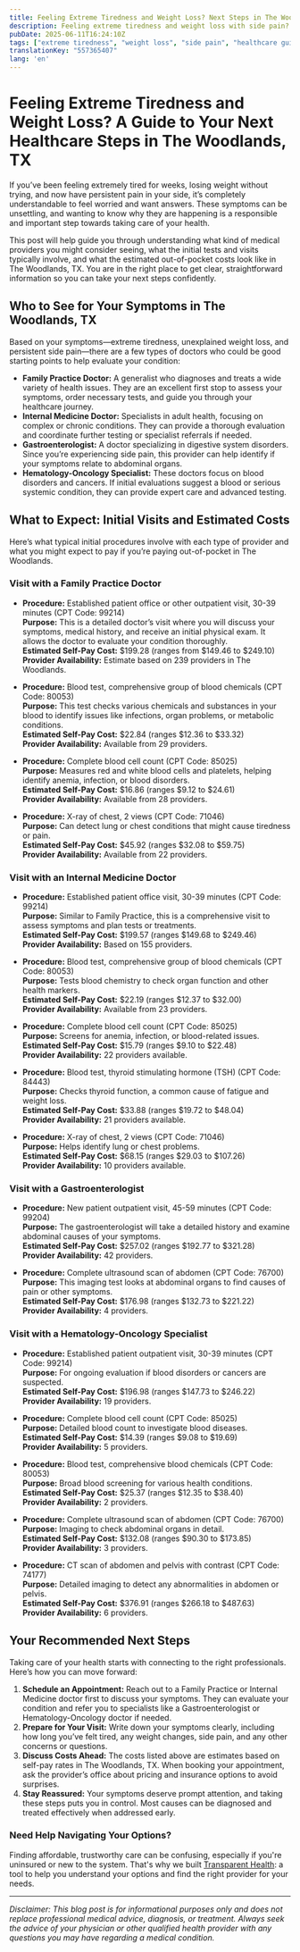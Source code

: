 ```yaml
---
title: Feeling Extreme Tiredness and Weight Loss? Next Steps in The Woodlands, TX  
description: Feeling extreme tiredness and weight loss with side pain? Learn who to see, procedure costs, and your next steps in The Woodlands, TX.  
pubDate: 2025-06-11T16:24:10Z
tags: ["extreme tiredness", "weight loss", "side pain", "healthcare guidance", "The Woodlands TX", "doctor visit", "medical costs"]
translationKey: "557365407"
lang: 'en'
---
```


# Feeling Extreme Tiredness and Weight Loss? A Guide to Your Next Healthcare Steps in The Woodlands, TX

If you’ve been feeling extremely tired for weeks, losing weight without trying, and now have persistent pain in your side, it’s completely understandable to feel worried and want answers. These symptoms can be unsettling, and wanting to know why they are happening is a responsible and important step towards taking care of your health.

This post will help guide you through understanding what kind of medical providers you might consider seeing, what the initial tests and visits typically involve, and what the estimated out-of-pocket costs look like in The Woodlands, TX. You are in the right place to get clear, straightforward information so you can take your next steps confidently.

## Who to See for Your Symptoms in The Woodlands, TX

Based on your symptoms—extreme tiredness, unexplained weight loss, and persistent side pain—there are a few types of doctors who could be good starting points to help evaluate your condition:

- **Family Practice Doctor:** A generalist who diagnoses and treats a wide variety of health issues. They are an excellent first stop to assess your symptoms, order necessary tests, and guide you through your healthcare journey.
- **Internal Medicine Doctor:** Specialists in adult health, focusing on complex or chronic conditions. They can provide a thorough evaluation and coordinate further testing or specialist referrals if needed.
- **Gastroenterologist:** A doctor specializing in digestive system disorders. Since you’re experiencing side pain, this provider can help identify if your symptoms relate to abdominal organs.
- **Hematology-Oncology Specialist:** These doctors focus on blood disorders and cancers. If initial evaluations suggest a blood or serious systemic condition, they can provide expert care and advanced testing.

## What to Expect: Initial Visits and Estimated Costs

Here’s what typical initial procedures involve with each type of provider and what you might expect to pay if you’re paying out-of-pocket in The Woodlands.

### Visit with a Family Practice Doctor

- **Procedure:** Established patient office or other outpatient visit, 30-39 minutes (CPT Code: 99214)  
  **Purpose:** This is a detailed doctor’s visit where you will discuss your symptoms, medical history, and receive an initial physical exam. It allows the doctor to evaluate your condition thoroughly.  
  **Estimated Self-Pay Cost:** $199.28 (ranges from $149.46 to $249.10)  
  **Provider Availability:** Estimate based on 239 providers in The Woodlands.

- **Procedure:** Blood test, comprehensive group of blood chemicals (CPT Code: 80053)  
  **Purpose:** This test checks various chemicals and substances in your blood to identify issues like infections, organ problems, or metabolic conditions.  
  **Estimated Self-Pay Cost:** $22.84 (ranges $12.36 to $33.32)  
  **Provider Availability:** Available from 29 providers.

- **Procedure:** Complete blood cell count (CPT Code: 85025)  
  **Purpose:** Measures red and white blood cells and platelets, helping identify anemia, infection, or blood disorders.  
  **Estimated Self-Pay Cost:** $16.86 (ranges $9.12 to $24.61)  
  **Provider Availability:** Available from 28 providers.

- **Procedure:** X-ray of chest, 2 views (CPT Code: 71046)  
  **Purpose:** Can detect lung or chest conditions that might cause tiredness or pain.  
  **Estimated Self-Pay Cost:** $45.92 (ranges $32.08 to $59.75)  
  **Provider Availability:** Available from 22 providers.

### Visit with an Internal Medicine Doctor

- **Procedure:** Established patient office visit, 30-39 minutes (CPT Code: 99214)  
  **Purpose:** Similar to Family Practice, this is a comprehensive visit to assess symptoms and plan tests or treatments.  
  **Estimated Self-Pay Cost:** $199.57 (ranges $149.68 to $249.46)  
  **Provider Availability:** Based on 155 providers.

- **Procedure:** Blood test, comprehensive group of blood chemicals (CPT Code: 80053)  
  **Purpose:** Tests blood chemistry to check organ function and other health markers.  
  **Estimated Self-Pay Cost:** $22.19 (ranges $12.37 to $32.00)  
  **Provider Availability:** Available from 23 providers.

- **Procedure:** Complete blood cell count (CPT Code: 85025)  
  **Purpose:** Screens for anemia, infection, or blood-related issues.  
  **Estimated Self-Pay Cost:** $15.79 (ranges $9.10 to $22.48)  
  **Provider Availability:** 22 providers available.

- **Procedure:** Blood test, thyroid stimulating hormone (TSH) (CPT Code: 84443)  
  **Purpose:** Checks thyroid function, a common cause of fatigue and weight loss.  
  **Estimated Self-Pay Cost:** $33.88 (ranges $19.72 to $48.04)  
  **Provider Availability:** 21 providers available.

- **Procedure:** X-ray of chest, 2 views (CPT Code: 71046)  
  **Purpose:** Helps identify lung or chest problems.  
  **Estimated Self-Pay Cost:** $68.15 (ranges $29.03 to $107.26)  
  **Provider Availability:** 10 providers available.

### Visit with a Gastroenterologist

- **Procedure:** New patient outpatient visit, 45-59 minutes (CPT Code: 99204)  
  **Purpose:** The gastroenterologist will take a detailed history and examine abdominal causes of your symptoms.  
  **Estimated Self-Pay Cost:** $257.02 (ranges $192.77 to $321.28)  
  **Provider Availability:** 42 providers.

- **Procedure:** Complete ultrasound scan of abdomen (CPT Code: 76700)  
  **Purpose:** This imaging test looks at abdominal organs to find causes of pain or other symptoms.  
  **Estimated Self-Pay Cost:** $176.98 (ranges $132.73 to $221.22)  
  **Provider Availability:** 4 providers.

### Visit with a Hematology-Oncology Specialist

- **Procedure:** Established patient outpatient visit, 30-39 minutes (CPT Code: 99214)  
  **Purpose:** For ongoing evaluation if blood disorders or cancers are suspected.  
  **Estimated Self-Pay Cost:** $196.98 (ranges $147.73 to $246.22)  
  **Provider Availability:** 19 providers.

- **Procedure:** Complete blood cell count (CPT Code: 85025)  
  **Purpose:** Detailed blood count to investigate blood diseases.  
  **Estimated Self-Pay Cost:** $14.39 (ranges $9.08 to $19.69)  
  **Provider Availability:** 5 providers.

- **Procedure:** Blood test, comprehensive blood chemicals (CPT Code: 80053)  
  **Purpose:** Broad blood screening for various health conditions.  
  **Estimated Self-Pay Cost:** $25.37 (ranges $12.35 to $38.40)  
  **Provider Availability:** 2 providers.

- **Procedure:** Complete ultrasound scan of abdomen (CPT Code: 76700)  
  **Purpose:** Imaging to check abdominal organs in detail.  
  **Estimated Self-Pay Cost:** $132.08 (ranges $90.30 to $173.85)  
  **Provider Availability:** 3 providers.

- **Procedure:** CT scan of abdomen and pelvis with contrast (CPT Code: 74177)  
  **Purpose:** Detailed imaging to detect any abnormalities in abdomen or pelvis.  
  **Estimated Self-Pay Cost:** $376.91 (ranges $266.18 to $487.63)  
  **Provider Availability:** 6 providers.

## Your Recommended Next Steps

Taking care of your health starts with connecting to the right professionals. Here’s how you can move forward:

1. **Schedule an Appointment:** Reach out to a Family Practice or Internal Medicine doctor first to discuss your symptoms. They can evaluate your condition and refer you to specialists like a Gastroenterologist or Hematology-Oncology doctor if needed.
2. **Prepare for Your Visit:** Write down your symptoms clearly, including how long you’ve felt tired, any weight changes, side pain, and any other concerns or questions.
3. **Discuss Costs Ahead:** The costs listed above are estimates based on self-pay rates in The Woodlands, TX. When booking your appointment, ask the provider’s office about pricing and insurance options to avoid surprises.
4. **Stay Reassured:** Your symptoms deserve prompt attention, and taking these steps puts you in control. Most causes can be diagnosed and treated effectively when addressed early.

### Need Help Navigating Your Options?

Finding affordable, trustworthy care can be confusing, especially if you're uninsured or new to the system. That's why we built [Transparent Health](https://transparenthealth.ai): a tool to help you understand your options and find the right provider for your needs. 

---

*Disclaimer: This blog post is for informational purposes only and does not replace professional medical advice, diagnosis, or treatment. Always seek the advice of your physician or other qualified health provider with any questions you may have regarding a medical condition.*